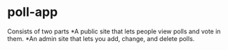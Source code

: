 # poll-app

Consists of two parts
*A public site that lets people view polls and vote in them.
*An admin site that lets you add, change, and delete polls.
